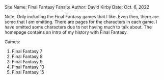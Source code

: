 Site Name: Final Fantasy Fansite
Author: David Kirby
Date: Oct. 6, 2022

Note: Only including the Final Fantasy games that I like. Even then, there are some that I am omitting. There are pages for the characters in each game. I have omitted some characters due to not having much to talk about. The homepage contains an intro of my history with Final Fantasy.

Games: 
1. Final Fantasy 7
2. Final Fantasy 8
3. Final Fantasy 9
4. Final Fantasy 13
5. Final Fantasy 15

